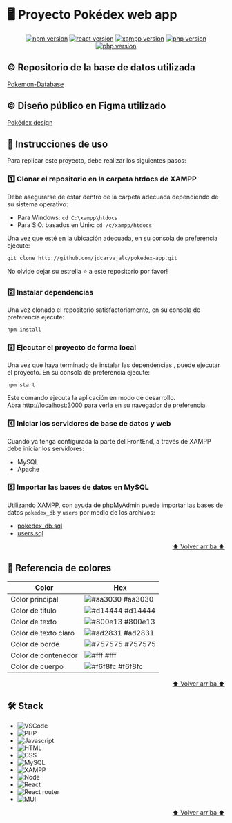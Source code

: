 <a name="readme-top"></a>

# 🖥 Proyecto Pokédex web app

<p align="center">
    <a href="https://nodejs.org/en/download"><img alt="npm version" src="https://img.shields.io/badge/npm-v10.5.0-green"></a>
    <a href="https://react.dev/"><img alt="react version" src="https://img.shields.io/badge/react-v18.2.0-blue"></a> 
    <a href="https://www.apachefriends.org/es/download.html"><img alt="xampp version" src="https://img.shields.io/badge/xampp-v8.1.25-FA7923"></a> 
    <a href="https://www.mysql.com/"><img alt="php version" src="https://img.shields.io/badge/RDBMS-MySQL-F29111"></a>
    <a href="https://www.php.net/manual/es/intro-whatis.php"><img alt="php version" src="https://img.shields.io/badge/php-v8.1-7377AD"></a>
</p>

## © Repositorio de la base de datos utilizada
[Pokemon-Database](https://github.com/brianr852/Pokemon-Database)

## © Diseño público en Figma utilizado
[Pokédex design](https://www.figma.com/design/DikHu6S4TU3tkPE6k753Uz/Pok%C3%A9dex-%2F-Pok%C3%A9mon-App-(Community)?node-id=1203-27365)

## 📖 Instrucciones de uso
Para replicar este proyecto, debe realizar los siguientes pasos:

### 1️⃣ Clonar el repositorio en la carpeta htdocs de XAMPP
Debe asegurarse de estar dentro de la carpeta adecuada dependiendo de su sistema operativo:
  - Para Windows: `cd C:\xampp\htdocs`
  - Para S.O. basados en Unix: `cd /c/xampp/htdocs`

Una vez que esté en la ubicación adecuada, en su consola de preferencia ejecute:

```
git clone http://github.com/jdcarvajalc/pokedex-app.git
```

No olvide dejar su estrella ⭐ a este repositorio por favor!

### 2️⃣ Instalar dependencias
Una vez clonado el repositorio satisfactoriamente, en su consola de preferencia ejecute:

```
npm install
```

### 3️⃣ Ejecutar el proyecto de forma local
Una vez que haya terminado de instalar las dependencias , puede ejecutar el proyecto. En su consola de preferencia ejecute:

```
npm start
```

Este comando ejecuta la aplicación en modo de desarrollo.\
Abra [http://localhost:3000](http://localhost:3000) para verla en su navegador de preferencia.

### 4️⃣ Iniciar los servidores de base de datos y web
Cuando ya tenga configurada la parte del FrontEnd, a través de XAMPP debe iniciar los servidores:
  - MySQL
  - Apache

### 5️⃣ Importar las bases de datos en MySQL

  Utilizando XAMPP, con ayuda de phpMyAdmin puede importar las bases de datos `pokedex_db` y `users` por medio de los archivos:
  - [pokedex_db.sql](./db/pokedex_db.sql)
  - [users.sql](./db/users.sql)

<p align="right"><a href="#readme-top">⬆ Volver arriba ⬆</a></p>

## 🎨 Referencia de colores

| Color             | Hex                                                                |
| ----------------- | ------------------------------------------------------------------ |
| Color principal | ![#aa3030](https://via.placeholder.com/10/aa3030?text=+) #aa3030 |
| Color de título | ![#d14444](https://via.placeholder.com/10/d14444?text=+) #d14444 |
| Color de texto | ![#800e13](https://via.placeholder.com/10/800e13?text=+) #800e13 |
| Color de texto claro | ![#ad2831](https://via.placeholder.com/10/ad2831?text=+) #ad2831 |
| Color de borde | ![#757575](https://via.placeholder.com/10/757575?text=+) #757575 |
| Color de contenedor | ![#fff](https://via.placeholder.com/10/fff?text=+) #fff |
| Color de cuerpo | ![#f6f8fc](https://via.placeholder.com/10/f6f8fc?text=+) #f6f8fc |

<p align="right"><a href="#readme-top">⬆ Volver arriba ⬆</a></p>

##  🛠️  Stack

- ![VSCode](https://img.shields.io/badge/Visual_Studio_Code-0078D4?style=for-the-badge&logo=visual%20studio%20code&logoColor=white)
- ![PHP](https://img.shields.io/badge/PHP-777BB4?style=for-the-badge&logo=php&logoColor=white)
- ![Javascript](https://img.shields.io/badge/JavaScript-323330?style=for-the-badge&logo=javascript&logoColor=F7DF1E)
- ![HTML](https://img.shields.io/badge/HTML5-E34F26?style=for-the-badge&logo=html5&logoColor=white)
- ![CSS](https://img.shields.io/badge/CSS3-1572B6?style=for-the-badge&logo=css3&logoColor=white)
- ![MySQL](https://img.shields.io/badge/MySQL-005C84?style=for-the-badge&logo=mysql&logoColor=white)
- ![XAMPP](https://img.shields.io/badge/Xampp-F37623?style=for-the-badge&logo=xampp&logoColor=white)
- ![Node](https://img.shields.io/badge/Node.js-43853D?style=for-the-badge&logo=node.js&logoColor=white)
- ![React](https://img.shields.io/badge/React-20232A?style=for-the-badge&logo=react&logoColor=61DAFB)
- ![React router](https://img.shields.io/badge/React_Router-CA4245?style=for-the-badge&logo=react-router&logoColor=white)
- ![MUI](https://img.shields.io/badge/Material%20UI-007FFF?style=for-the-badge&logo=mui&logoColor=white)

<p align="right"><a href="#readme-top">⬆ Volver arriba ⬆</a></p>
